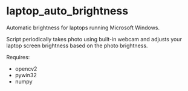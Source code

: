 # laptop_auto_brightness
Automatic brightness for laptops running Microsoft Windows.

Script periodically takes photo using built-in webcam and adjusts your laptop screen brightness based on the photo brightness.

Requires:
* opencv2
* pywin32
* numpy
